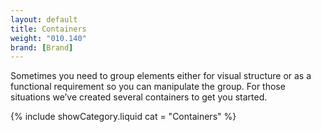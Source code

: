 ```yaml
---
layout: default
title: Containers
weight: "010.140"
brand: [Brand]
---
```


<div class="row">
	<div class="col-sm-7 col-sm-offset-5 category-head">
		Sometimes you need to group elements either for visual structure or as a functional requirement so you can manipulate the group. For those situations
		we&rsquo;ve created several containers to get you started.
	</div>
</div>

{% include showCategory.liquid  cat = "Containers" %}